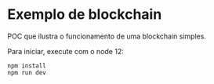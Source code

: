 # Exemplo de blockchain

POC que ilustra o funcionamento de uma blockchain simples.

Para iniciar, execute com o node 12:

```
npm install
npm run dev
```